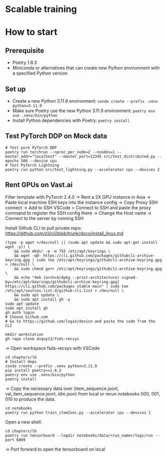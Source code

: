# Scalable training

# How to start

## Prerequisite
- Poetry 1.8.3
- Miniconda or alternatives that can create new Python environment with a specified Python version

## Set up
- Create a new Python 3.11.9 environment: `conda create --prefix .venv python=3.11.9`
- Make sure Poetry use the new Python 3.11.9 environment: `poetry env use .venv/bin/python`
- Install Python dependencies with Poetry: `poetry install`

## Test PyTorch DDP on Mock data
```shell
# Test pure PyTorch DDP
poetry run torchrun --nproc_per_node=2 --nnodes=1 --master_addr="localhost" --master_port=12345 src/test_distributed.py --epochs 500 --device cpu
# Test PyTorch Lightning
poetry run python src/test_lightning.py --accelerator cpu --devices 2
```

## Rent GPUs on Vast.ai 
Filter template with PyTorch 2.4.0 -> Rent a 2X GPU instance in Asia -> Paste local machine SSH keys into the instance config -> Copy Proxy SSH connect -> Add to SSH VSCode > Connect to SSH and paste the proxy command to register the SSH config there -> Change the Host name -> Connect to the server by running SSH

Install Github CLI to pull private repo: https://github.com/cli/cli/blob/trunk/docs/install_linux.md
```shell
(type -p wget >/dev/null || (sudo apt update && sudo apt-get install wget -y)) \
	&& sudo mkdir -p -m 755 /etc/apt/keyrings \
	&& wget -qO- https://cli.github.com/packages/githubcli-archive-keyring.gpg | sudo tee /etc/apt/keyrings/githubcli-archive-keyring.gpg > /dev/null \
	&& sudo chmod go+r /etc/apt/keyrings/githubcli-archive-keyring.gpg \
	&& echo "deb [arch=$(dpkg --print-architecture) signed-by=/etc/apt/keyrings/githubcli-archive-keyring.gpg] https://cli.github.com/packages stable main" | sudo tee /etc/apt/sources.list.d/github-cli.list > /dev/null \
	&& sudo apt update \
	&& sudo apt install gh -y
sudo apt update
sudo apt install gh
gh auth login
# Choose Github.com
# Go to https://github.com/login/device and paste the code from the CLI
```

```shell
mkdir workstation
gh repo clone dvquy13/fsds-recsys
```

-> Open workspace fsds-recsys with VSCode

```shell
cd chapters/l6
# Install deps
conda create --prefix .venv python=3.11.9
pip install poetry==1.8.3
poetry env use .venv/bin/python
poetry install
```

-> Copy the necessary data over (item_sequence.jsonl, val_item_sequence.jsonl, idm.json) from local or rerun notebooks 000, 001, 010 to produce the data.

```shell
cd notebooks
poetry run python train_item2vec.py --accelerator cpu --devices 1
```

Open a new shell:
```shell
cd chapters/l6
poetry run tensorboard --logdir notebooks/data/<run_name>/logs/run --port 6009
```

-> Port forward to open the tensorboard on local